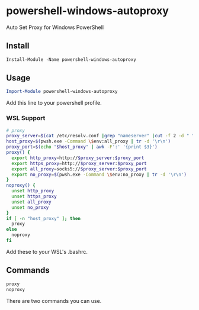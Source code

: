 # powershell-windows-autoproxy

Auto Set Proxy for Windows PowerShell

## Install

```powershell
Install-Module -Name powershell-windows-autoproxy
```

## Usage

```powershell
Import-Module powershell-windows-autoproxy
```

Add this line to your powershell profile.

### WSL Support

```bash
# proxy
proxy_server=$(cat /etc/resolv.conf |grep "nameserver" |cut -f 2 -d " ")
host_proxy=$(pwsh.exe -Command \$env:all_proxy | tr -d '\r\n')
proxy_port=$(echo "$host_proxy" | awk -F':' '{print $3}')
proxy() {
  export http_proxy=http://$proxy_server:$proxy_port
  export https_proxy=http://$proxy_server:$proxy_port
  export all_proxy=socks5://$proxy_server:$proxy_port
  export no_proxy=$(pwsh.exe -Command \$env:no_proxy | tr -d '\r\n')
}
noproxy() {
  unset http_proxy
  unset https_proxy
  unset all_proxy
  unset no_proxy
}
if [ -n "host_proxy" ]; then
  proxy
else
  noproxy
fi
```

Add these to your WSL's .bashrc.

## Commands

```powershell
proxy
noproxy
```

There are two commands you can use.
